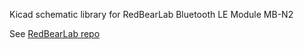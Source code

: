 Kicad schematic library for RedBearLab Bluetooth LE Module MB-N2

See [RedBearLab repo](https://github.com/redbear/nRF5x)
